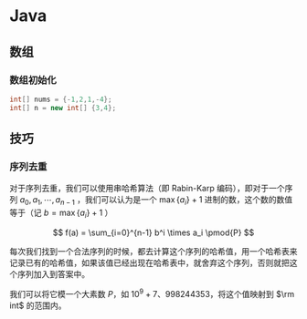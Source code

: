 # Java

## 数组

### 数组初始化

```java
int[] nums = {-1,2,1,-4};
int[] n = new int[] {3,4};
```

## 技巧

### 序列去重

对于序列去重，我们可以使用串哈希算法（即 Rabin-Karp 编码），即对于一个序列 $a_0, a_1, \cdots, a_{n - 1}$ ，我们可以认为是一个 $\max \{ a_i \} + 1$ 进制的数，这个数的数值等于（记 $b = \max \{ a_i \} + 1$ ）

$$
f(a) = \sum_{i=0}^{n-1} b^i \times a_i \pmod{P}
$$

每次我们找到一个合法序列的时候，都去计算这个序列的哈希值，用一个哈希表来记录已有的哈希值，如果该值已经出现在哈希表中，就舍弃这个序列，否则就把这个序列加入到答案中。

我们可以将它模一个大素数 $P$，如 $10^9 + 7、998244353$，将这个值映射到 $\rm int$ 的范围内。
